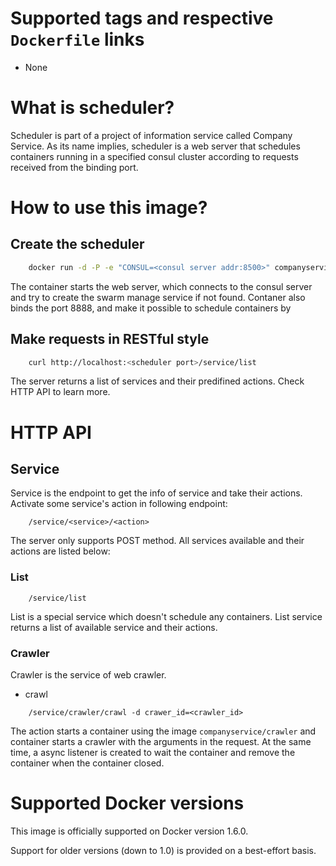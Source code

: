 # Supported tags and respective `Dockerfile` links

- None

# What is scheduler?

Scheduler is part of a project of information service called Company Service. As its name implies, scheduler is a web server that schedules containers running in a specified consul cluster according to requests received from the binding port.

# How to use this image?

## Create the scheduler

```bash
    docker run -d -P -e "CONSUL=<consul server addr:8500>" companyservice/scheduler
```

The container starts the web server, which connects to the consul server and try to create the swarm manage service if not found.
Contaner also binds the port 8888, and make it possible to schedule containers by

## Make requests in RESTful style

```bash
    curl http://localhost:<scheduler port>/service/list
```
The server returns a list of services and their predifined actions. Check HTTP API to learn more.

# HTTP API

## Service

Service is the endpoint to get the info of service and take their actions. Activate some service's action in following endpoint:

```
    /service/<service>/<action>
```

The server only supports POST method. All services available and their actions are listed below: 

### List

```
    /service/list
```

List is a special service which doesn't schedule any containers. List service returns a list of available service and their actions.

### Crawler

Crawler is the service of web crawler.

-   crawl

```
    /service/crawler/crawl -d crawer_id=<crawler_id>
```

The action starts a container using the image `companyservice/crawler` and container starts a crawler with the arguments in the request. At the same time, a async listener is created to wait the container and remove the container when the container closed.

# Supported Docker versions

This image is officially supported on Docker version 1.6.0.

Support for older versions (down to 1.0) is provided on a best-effort basis.



